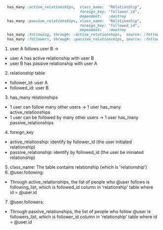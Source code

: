 ```ruby
  has_many :active_relationships,  class_name:  "Relationship",
                                   foreign_key: "follower_id",
                                   dependent:   :destroy
  has_many :passive_relationships, class_name:  "Relationship",
                                   foreign_key: "followed_id",
                                   dependent:   :destroy
  has_many :following, through: :active_relationships,  source: :followed
  has_many :followers, through: :passive_relationships, source: :follower
```

1. user A follows user B ->
- user A has active relationship with user B
- user B has passive relationship with user A
2. relationship table
- follower_id: user A
- followed_id: user B
3. has_many relationships
- 1 user can follow many other users -> 1 user has_many active_relationships
- 1 user can be followed by many other users -> 1 user has_many passive_relationships
4. foreign_key
- active_relationship: identify by follower_id (the user initiated relationship)
- passive_relationship: identify by followed_id (the user be ininiated relationship)
5. class_name: The table contains relationship (which is 'relationship')
6. @user.following:
- Through active_relationships, the list of people who @user follows is following_list, which is followed_id column in 'relationship' table where id = @user.id
7. @user.followers:
- Through passive_relationships, the list of people who follow @user is followers_list, which is follower_id column in 'relationship' table where id = @user.id 

